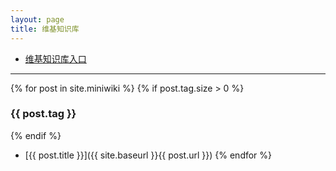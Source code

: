 ```yaml
---
layout: page
title: 维基知识库
---
```


* [维基知识库入口](../1419347080.html)

----

{% for post in site.miniwiki %}
{% if post.tag.size > 0 %}
### {{ post.tag }}
{% endif %}
  * [{{ post.title }}]({{ site.baseurl }}{{ post.url }})
{% endfor %}